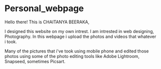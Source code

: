 # Personal_webpage
Hello there! This is CHAITANYA BEERAKA, 

I designed this website on my own intrest. I am intrested in web designing, Photography.
In this webpage i upload the photos and videos that whatever i took.

Many of the pictures that i've took using mobile phone and edited those photos using some of the photo editing tools like Adobe Lightroom, Snapseed, sometimes Picsart.
